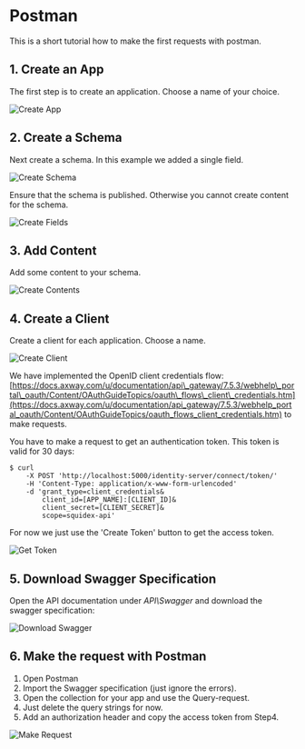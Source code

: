 # Postman

This is a short tutorial how to make the first requests with postman.

## 1. Create an App

The first step is to create an application. Choose a name of your choice.

![Create App](../../.gitbook/assets/create-app.png)

## 2. Create a Schema

Next create a schema. In this example we added a single field.

![Create Schema](../../.gitbook/assets/create-schema.png)

Ensure that the schema is published. Otherwise you cannot create content for the schema.

![Create Fields](../../.gitbook/assets/create-fields.png)

## 3. Add Content

Add some content to your schema.

![Create Contents](../../.gitbook/assets/create-content.png)

## 4. Create a Client

Create a client for each application. Choose a name.

![Create Client](../../.gitbook/assets/create-client.png)

We have implemented the OpenID client credentials flow: [https://docs.axway.com/u/documentation/api\_gateway/7.5.3/webhelp\_portal\_oauth/Content/OAuthGuideTopics/oauth\_flows\_client\_credentials.htm](https://docs.axway.com/u/documentation/api_gateway/7.5.3/webhelp_portal_oauth/Content/OAuthGuideTopics/oauth_flows_client_credentials.htm) to make requests.

You have to make a request to get an authentication token. This token is valid for 30 days:

```text
$ curl
    -X POST 'http://localhost:5000/identity-server/connect/token/' 
    -H 'Content-Type: application/x-www-form-urlencoded' 
    -d 'grant_type=client_credentials&
        client_id=[APP_NAME]:[CLIENT_ID]&
        client_secret=[CLIENT_SECRET]&
        scope=squidex-api'
```

For now we just use the 'Create Token' button to get the access token.

![Get Token](../../.gitbook/assets/get-token.png)

## 5. Download Swagger Specification

Open the API documentation under _API\Swagger_ and download the swagger specification:

![Download Swagger](../../.gitbook/assets/download-swagger.png)

## 6. Make the request with Postman

1. Open Postman
2. Import the Swagger specification \(just ignore the errors\).
3. Open the collection for your app and use the Query-request.
4. Just delete the query strings for now.
5. Add an authorization header and copy the access token from Step4.

![Make Request](../../.gitbook/assets/make-request.png)

